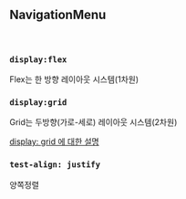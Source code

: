 ## NavigationMenu

<br/>

### `display:flex`

Flex는 한 방향 레이아웃 시스템(1차원)

### `display:grid`

Grid는 두방향(가로-세로) 레이아웃 시스템(2차원)

[display: grid 에 대한 설명](https://studiomeal.com/archives/533)

### `test-align: justify`

양쪽정렬
